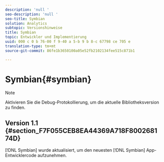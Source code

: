 ```yaml
---
description: 'null '
seo-description: 'null '
seo-title: Symbian
solution: Analytics
subtopic: Versionshinweise
title: Symbian
topic: Entwickler und Implementierung
uuid: 000 c 0 b 76-00 f 9-40 a 5-b 9 b 8-c 67798 ce 705 e
translation-type: tm+mt
source-git-commit: 86fe1b3650100a05e52fb2102134fee515c871b1

---
```



# Symbian{#symbian}

>[!NOTE]
>
>Aktivieren Sie die Debug-Protokollierung, um die aktuelle Bibliotheksversion zu finden.

## Version 1.1 {#section_F7F055CEB8EA44369A718F800268174D}

[!DNL Symbian] wurde aktualisiert, um den neuesten [!DNL Symbian] App-Entwicklercode aufzunehmen.
